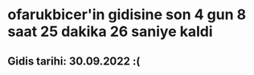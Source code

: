 # ofarukbicer'in gidisine son 4 gun 8 saat 25 dakika 26 saniye kaldi

## Gidis tarihi: 30.09.2022 :(